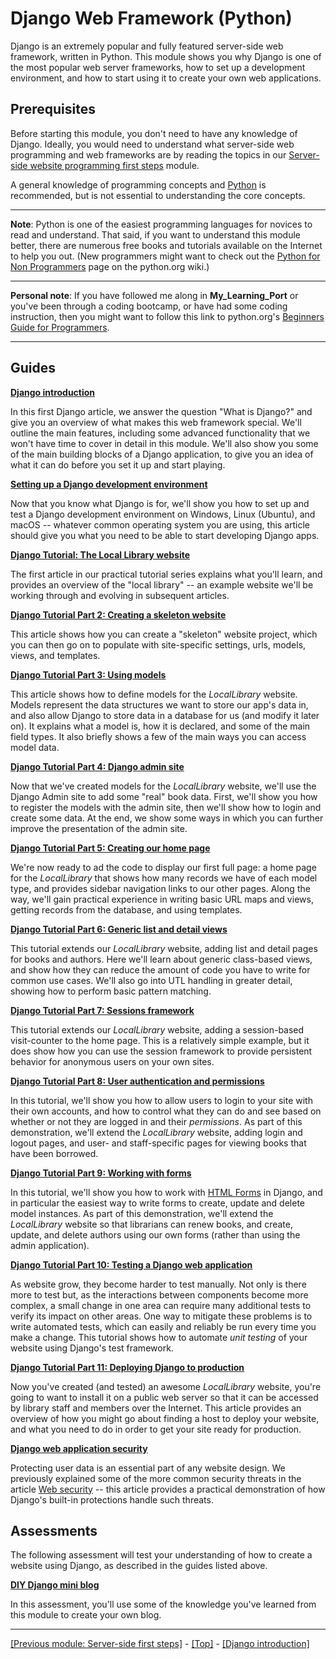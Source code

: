 # Django Web Framework (Python)

Django is an extremely popular and fully featured server-side web framework, written in Python. This module shows you why Django is one of the most popular web server frameworks, how to set up a development environment, and how to start using it to create your own web applications.

## Prerequisites

Before starting this module, you don't need to have any knowledge of Django. Ideally, you would need to understand what server-side web programming and web frameworks are by reading the topics in our [Server-side website programming first steps](https://github.com/AndrewSRea/My_Learning_Port/tree/main/JavaScript/Server-Side_Website_Programming/Server-Side_First_Steps#server-side-website-programming-first-steps) module.

A general knowledge of programming concepts and [Python](https://developer.mozilla.org/en-US/docs/Glossary/Python) is recommended, but is not essential to understanding the core concepts.

<hr>

**Note**: Python is one of the easiest programming languages for novices to read and understand. That said, if you want to understand this module better, there are numerous free books and tutorials available on the Internet to help you out. (New programmers might want to check out the [Python for Non Programmers](https://wiki.python.org/moin/BeginnersGuide/NonProgrammers) page on the python.org wiki.)

<hr>

**Personal note**: If you have followed me along in **My_Learning_Port** or you've been through a coding bootcamp, or have had some coding instruction, then you might want to follow this link to python.org's [Beginners Guide for Programmers](https://wiki.python.org/moin/BeginnersGuide/Programmers).

<hr>

## Guides

**[Django introduction](https://github.com/AndrewSRea/My_Learning_Port/tree/main/JavaScript/Server-Side_Website_Programming/Django_Web_Framework/Introduction#django-introduction)**

In this first Django article, we answer the question "What is Django?" and give you an overview of what makes this web framework special. We'll outline the main features, including some advanced functionality that we won't have time to cover in detail in this module. We'll also show you some of the main building blocks of a Django application, to give you an idea of what it can do before you set it up and start playing.

**[Setting up a Django development environment](https://github.com/AndrewSRea/My_Learning_Port/tree/main/JavaScript/Server-Side_Website_Programming/Django_Web_Framework/Django_Development_Environment#setting-up-a-django-development-environment)**

Now that you know what Django is for, we'll show you how to set up and test a Django development environment on Windows, Linux (Ubuntu), and macOS -- whatever common operating system you are using, this article should give you what you need to be able to start developing Django apps.

**[Django Tutorial: The Local Library website](https://github.com/AndrewSRea/My_Learning_Port/tree/main/JavaScript/Server-Side_Website_Programming/Django_Web_Framework/Django_Tutorial_Local_Library#django-tutorial-the-local-library-website)**

The first article in our practical tutorial series explains what you'll learn, and provides an overview of the "local library" -- an example website we'll be working through and evolving in subsequent articles.

**[Django Tutorial Part 2: Creating a skeleton website](https://github.com/AndrewSRea/My_Learning_Port/tree/main/JavaScript/Server-Side_Website_Programming/Django_Web_Framework/Django_Tutorial_2#django-tutorial-part-2-creating-a-skeleton-website)**

This article shows how you can create a "skeleton" website project, which you can then go on to populate with site-specific settings, urls, models, views, and templates.

**[Django Tutorial Part 3: Using models](https://github.com/AndrewSRea/My_Learning_Port/tree/main/JavaScript/Server-Side_Website_Programming/Django_Web_Framework/Django_Tutorial_3#django-tutorial-part-3-using-models)**

This article shows how to define models for the *LocalLibrary* website. Models represent the data structures we want to store our app's data in, and also allow Django to store data in a database for us (and modify it later on). It explains what a model is, how it is declared, and some of the main field types. It also briefly shows a few of the main ways you can access model data.

**[Django Tutorial Part 4: Django admin site](https://github.com/AndrewSRea/My_Learning_Port/tree/main/JavaScript/Server-Side_Website_Programming/Django_Web_Framework/Django_Tutorial_4#django-tutorial-part-4-django-admin-site)**

Now that we've created models for the *LocalLibrary* website, we'll use the Django Admin site to add some "real" book data. First, we'll show you how to register the models with the admin site, then we'll show how to login and create some data. At the end, we show some ways in which you can further improve the presentation of the admin site.

**[Django Tutorial Part 5: Creating our home page](https://github.com/AndrewSRea/My_Learning_Port/tree/main/JavaScript/Server-Side_Website_Programming/Django_Web_Framework/Django_Tutorial_5#django-tutorial-part-5-creating-our-home-page)**

We're now ready to ad the code to display our first full page: a home page for the *LocalLibrary* that shows how many records we have of each model type, and provides sidebar navigation links to our other pages. Along the way, we'll gain practical experience in writing basic URL maps and views, getting records from the database, and using templates.

**[Django Tutorial Part 6: Generic list and detail views](https://github.com/AndrewSRea/My_Learning_Port/tree/main/JavaScript/Server-Side_Website_Programming/Django_Web_Framework/Django_Tutorial_6#django-tutorial-part-6-generic-list-and-detail-views)**

This tutorial extends our *LocalLibrary* website, adding list and detail pages for books and authors. Here we'll learn about generic class-based views, and show how they can reduce the amount of code you have to write for common use cases. We'll also go into UTL handling in greater detail, showing how to perform basic pattern matching.

**[Django Tutorial Part 7: Sessions framework](https://github.com/AndrewSRea/My_Learning_Port/tree/main/JavaScript/Server-Side_Website_Programming/Django_Web_Framework/Django_Tutorial_7#django-tutorial-part-7-sessions-framework)**

This tutorial extends our *LocalLibrary* website, adding a session-based visit-counter to the home page. This is a relatively simple example, but it does show how you can use the session framework to provide persistent behavior for anonymous users on your own sites.

**[Django Tutorial Part 8: User authentication and permissions](https://github.com/AndrewSRea/My_Learning_Port/tree/main/JavaScript/Server-Side_Website_Programming/Django_Web_Framework/Django_Tutorial_8#django-tutorial-part-8-user-authentication-and-permissions)**

In this tutorial, we'll show you how to allow users to login to your site with their own accounts, and how to control what they can do and see based on whether or not they are logged in and their *permissions*. As part of this demonstration, we'll extend the *LocalLibrary* website, adding login and logout pages, and user- and staff-specific pages for viewing books that have been borrowed.

**[Django Tutorial Part 9: Working with forms](https://github.com/AndrewSRea/My_Learning_Port/tree/main/JavaScript/Server-Side_Website_Programming/Django_Web_Framework/Django_Tutorial_9#django-tutorial-part-9-working-with-forms)**

In this tutorial, we'll show you how to work with [HTML Forms](https://developer.mozilla.org/en-US/docs/Learn/Forms) in Django, and in particular the easiest way to write forms to create, update and delete model instances. As part of this demonstration, we'll extend the *LocalLibrary* website so that librarians can renew books, and create, update, and delete authors using our own forms (rather than using the admin application).

**[Django Tutorial Part 10: Testing a Django web application](https://github.com/AndrewSRea/My_Learning_Port/tree/main/JavaScript/Server-Side_Website_Programming/Django_Web_Framework/Django_Tutorial_10#django-tutorial-part-10-testing-a-django-web-application)**

As website grow, they become harder to test manually. Not only is there more to test but, as the interactions between components become more complex, a small change in one area can require many additional tests to verify its impact on other areas. One way to mitigate these problems is to write automated tests, which can easily and reliably be run every time you make a change. This tutorial shows how to automate *unit testing* of your website using Django's test framework.

**[Django Tutorial Part 11: Deploying Django to production](https://github.com/AndrewSRea/My_Learning_Port/tree/main/JavaScript/Server-Side_Website_Programming/Django_Web_Framework/Django_Tutorial_11#django-tutorial-part-11-deploying-django-to-production)**

Now you've created (and tested) an awesome *LocalLibrary* website, you're going to want to install it on a public web server so that it can be accessed by library staff and members over the Internet. This article provides an overview of how you might go about finding a host to deploy your website, and what you need to do in order to get your site ready for production.

**[Django web application security](https://github.com/AndrewSRea/My_Learning_Port/tree/main/JavaScript/Server-Side_Website_Programming/Django_Web_Framework/Django_Security#django-web-application-security)**

Protecting user data is an essential part of any website design. We previously explained some of the more common security threats in the article [Web security](https://github.com/AndrewSRea/My_Learning_Port/tree/main/JavaScript/Server-Side_Website_Programming/Server-Side_First_Steps/Website_Security#website-security) -- this article provides a practical demonstration of how Django's built-in protections handle such threats.

## Assessments

The following assessment will test your understanding of how to create a website using Django, as described in the guides listed above.

**[DIY Django mini blog](https://github.com/AndrewSRea/My_Learning_Port/tree/main/JavaScript/Server-Side_Website_Programming/Django_Web_Framework/Assessment#assessment-diy-django-mini-blog)**

In this assessment, you'll use some of the knowledge you've learned from this module to create your own blog.

<hr>

[[Previous module: Server-side first steps]](https://github.com/AndrewSRea/My_Learning_Port/tree/main/JavaScript/Server-Side_Website_Programming/Server-Side_First_Steps#server-side-website-programming-first-steps) - [[Top]](https://github.com/AndrewSRea/My_Learning_Port/tree/main/JavaScript/Server-Side_Website_Programming/Django_Web_Framework#django-web-framework-python) - [[Django introduction]](https://github.com/AndrewSRea/My_Learning_Port/tree/main/JavaScript/Server-Side_Website_Programming/Django_Web_Framework/Introduction#django-introduction)